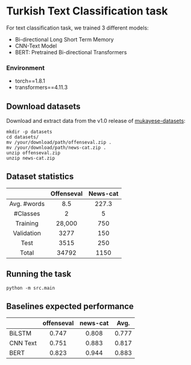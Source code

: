 
# Turkish Text Classification task

For text classification task, we trained 3 different models:

- Bi-directional Long Short Term Memory
- CNN-Text Model
- BERT: Pretrained Bi-directional Transformers

### Environment 

- torch==1.8.1
- transformers==4.11.3

## Download datasets

Download and extract data from the v1.0 release of [mukayese-datasets](https://github.com/mukayese-nlp/mukayese-datasets/releases/tag/v1.0):

```shell
mkdir -p datasets
cd datasets/
mv /your/download/path/offenseval.zip .
mv /your/download/path/news-cat.zip .
unzip offenseval.zip
unzip news-cat.zip
```

## Dataset statistics

|             | Offenseval    | News-cat    |
|:-----------:|:-------------:|:-----------:|
| Avg. #words | 8.5           | 227.3       |
|  #Classes   | 2             | 5           |
| Training    | 28,000        | 750         |
| Validation  | 3277          | 150         |
| Test        | 3515          | 250         |
| Total       | 34792         | 1150        |


## Running the task

```shell
python -m src.main
```

## Baselines expected performance

|          | offenseval    | news-cat    |  Avg. |
|----------|:-------------:|:-----------:|:-----:|
| BiLSTM   | 0.747         | 0.808       | 0.777 |
| CNN Text | 0.751         | 0.883       | 0.817 |
| BERT     | 0.823         | 0.944       | 0.883 |
